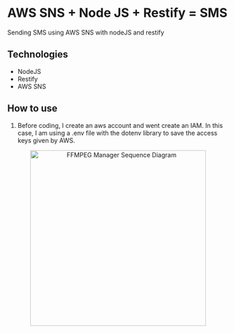 # AWS SNS + Node JS + Restify = SMS

Sending SMS using AWS SNS with nodeJS and restify

## Technologies

- NodeJS
- Restify
- AWS SNS

## How to use

1. Before coding, I create an aws account and went create an IAM. In this case, I am using a .env file with the dotenv library to save the access keys given by AWS.

<div align="center">
  <a href="https://github.com/HackSpacePeru/ffmpeg-manager/master/ffmpeg_manager-sequence_diagram.png|alt=sequence-diagram">
    <img src="https://github.com/HackSpacePeru/ffmpeg-manager/master/ffmpeg_manager-sequence_diagram.png|alt=sequence-diagram" alt="FFMPEG Manager Sequence Diagram" width="400"/>
    </a>
</div>
